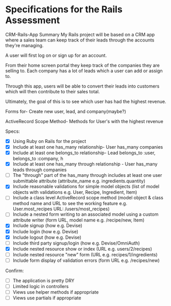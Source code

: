 # Specifications for the Rails Assessment
CRM-Rails-App
Summary
My Rails project will be based on a CRM app where a sales team can keep track of their leads through the accounts they're managing.

A user will first log on or sign up for an account.

From their home screen portal they keep track of the companies they are selling to. Each company has a lot of leads which a user can add or assign to.

Through this app, users will be able to convert their leads into customers which will then contribute to their sales total.

Ultimately, the goal of this is to see which user has had the highest revenue.

Forms for- Create new user, lead, and company(maybe?)

ActiveRecord Scope Method- Methods for User's with the highest revenue

Specs:
- [x] Using Ruby on Rails for the project
- [x] Include at least one has_many relationship- User has_many companies
- [x] Include at least one belongs_to relationship- Lead belongs_to :user, belongs_to :company, h
- [x] Include at least one has_many through relationship - User has_many leads through companies
- [ ] The "through" part of the has_many through includes at least one user submittable attribute (attribute_name e.g. ingredients.quantity)
- [x] Include reasonable validations for simple model objects (list of model objects with validations e.g. User, Recipe, Ingredient, Item)
- [ ] Include a class level ActiveRecord scope method (model object & class method name and URL to see the working feature e.g. User.most_recipes URL: /users/most_recipes)
- [ ] Include a nested form writing to an associated model using a custom attribute writer (form URL, model name e.g. /recipe/new, Item)
- [x] Include signup (how e.g. Devise)
- [x] Include login (how e.g. Devise)
- [x] Include logout (how e.g. Devise)
- [ ] Include third party signup/login (how e.g. Devise/OmniAuth)
- [x] Include nested resource show or index (URL e.g. users/2/recipes)
- [ ] Include nested resource "new" form (URL e.g. recipes/1/ingredients)
- [ ] Include form display of validation errors (form URL e.g. /recipes/new)

Confirm:
- [ ] The application is pretty DRY
- [ ] Limited logic in controllers
- [ ] Views use helper methods if appropriate
- [ ] Views use partials if appropriate
